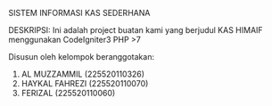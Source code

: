 SISTEM INFORMASI KAS SEDERHANA


DESKRIPSI:
Ini adalah project buatan kami yang berjudul KAS HIMAIF
menggunakan CodeIgniter3 PHP >7

Disusun oleh kelompok beranggotakan:
1. AL MUZZAMMIL     (225520110326)
2. HAYKAL FAHREZI   (225520110070)
3. FERIZAL          (225520110060)
